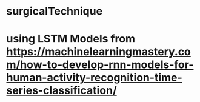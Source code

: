 # surgicalTechnique

# using LSTM Models from https://machinelearningmastery.com/how-to-develop-rnn-models-for-human-activity-recognition-time-series-classification/

